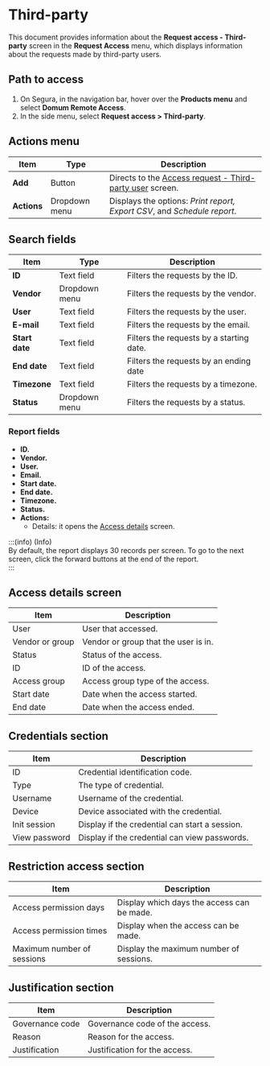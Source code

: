 # Third-party

This document provides information about the **Request access - Third-party** screen in the **Request Access** menu, which displays information about the requests made by third-party users.

## Path to access

1. On Segura, in the navigation bar, hover over the **Products menu** and select **Domum Remote Access**.  
2. In the side menu, select **Request access \> Third-party**.

## Actions menu

| Item | Type | Description |
| ----- | ----- | ----- |
| **Add** | Button | Directs to the [Access request - Third-party user](/v4/docs/access-request-third-party-user) screen. |
| **Actions** | Dropdown menu | Displays the options: *Print report, Export CSV*, and *Schedule report*. |

## Search fields

| Item | Type | Description |
| ----- | ----- | ----- |
| **ID** | Text field | Filters the requests by the ID. |
| **Vendor** | Dropdown menu | Filters the requests by the vendor. |
| **User** | Text field | Filters the requests by the user. |
| **E-mail** | Text field | Filters the requests by the email. |
| **Start date** | Text field | Filters the requests by a starting date. |
| **End date** | Text field | Filters the requests by an ending date |
| **Timezone** | Text field | Filters the requests by a timezone. |
| **Status** | Dropdown menu | Filters the requests by a status. |

### Report fields

- **ID.**  
- **Vendor.**  
- **User.**  
- **Email.**  
- **Start date.**  
- **End date.**  
- **Timezone.**  
- **Status.**  
- **Actions:**  
    - Details: it opens the [Access details](/v4/docs/request-access-third-party#access-details-screen) screen.

:::(info) (Info)  
By default, the report displays 30 records per screen. To go to the next screen, click the forward buttons at the end of the report.  
:::

## Access details screen

| Item | Description |
| ----- | ----- |
| User | User that accessed. |
| Vendor or group | Vendor or group that the user is in. |
| Status | Status of the access. |
| ID | ID of the access. |
| Access group | Access group type of the access. |
| Start date | Date when the access started. |
| End date | Date when the access ended. |

## Credentials section

| Item | Description |
| ----- | ----- |
| ID | Credential identification code. |
| Type | The type of credential. |
| Username | Username of the credential. |
| Device | Device associated with the credential. |
| Init session | Display if the credential can start a session. |
| View password | Display if the credential can view passwords. |

## Restriction access section

| Item | Description |
| ----- | ----- |
| Access permission days | Display which days the access can be made. |
| Access permission times | Display when the access can be made. |
| Maximum number of sessions | Display the maximum number of sessions. |

## Justification section

| Item | Description |
| ----- | ----- |
| Governance code | Governance code of the access. |
| Reason | Reason for the access. |
| Justification | Justification for the access. |